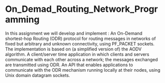 # On_Demad_Routing_Network_Programming
In this assignment we will develop and implement :
An On-Demand shortest-hop Routing (ODR) protocol for routing messages in networks of fixed but arbitrary and unknown connectivity, using PF_PACKET sockets. The implementation is based on (a simplified version of) the AODV algorithm.
A client/server time application in which clients and servers communicate with each other across a network; the messages exchanged are transmitted using ODR.
An API that enables applications to communicate with the ODR mechanism running locally at their nodes, using Unix domain datagram sockets.
